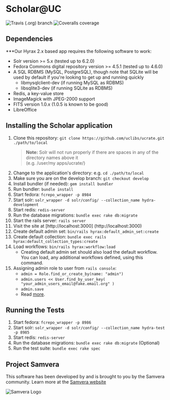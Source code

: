 # Scholar@UC
![Travis (.org) branch](https://img.shields.io/travis/uclibs/ucrate/develop.svg) ![Coveralls coverage](https://img.shields.io/coveralls/github/uclibs/ucrate/develop.svg)

## Dependencies

***Our Hyrax 2.x based app requires the following software to work:

* Solr version >= 5.x (tested up to 6.2.0)
* Fedora Commons digital repository version >= 4.5.1 (tested up to 4.6.0)
* A SQL RDBMS (MySQL, PostgreSQL), though note that SQLite will be used by default if you're looking to get up and running quickly
  * libmysqlclient-dev (if running MySQL as RDBMS)
  * libsqlite3-dev (if running SQLite as RDBMS)
* Redis, a key-value store
* ImageMagick with JPEG-2000 support
* FITS version 1.0.x (1.0.5 is known to be good)
* LibreOffice

## Installing the Scholar application

1. Clone this repository: `git clone https://github.com/uclibs/ucrate.git ./path/to/local`
    > **Note:** Solr will not run properly if there are spaces in any of the directory names above it <br />(e.g. /user/my apps/ucrate/)
1. Change to the application's directory: e.g. `cd ./path/to/local`  
1. Make sure you are on the develop branch: `git checkout develop`
1. Install bundler (if needed): `gem install bundler`
1. Run bundler: `bundle install`
1. Start fedora: ```fcrepo_wrapper -p 8984```
1. Start solr: ```solr_wrapper -d solr/config/ --collection_name hydra-development```
1. Start redis: ```redis-server```
1. Run the database migrations: `bundle exec rake db:migrate`
1. Start the rails server: `rails server`
1. Visit the site at [http://localhost:3000] (http://localhost:3000)
1. Create default admin set: ```bin/rails hyrax:default_admin_set:create```
1. Create default collection: ```bundle exec rails hyrax:default_collection_types:create```
1. Load workflows: ```bin/rails hyrax:workflow:load```
    * Creating default admin set should also load the default workflow. You can load, any additional workflows defined, using this command.
1. Assigning admin role to user from `rails console`:
    * ```admin = Role.find_or_create_by(name: "admin")```
    * ```admin.users << User.find_by_user_key( "your_admin_users_email@fake.email.org" )```
    * ```admin.save```
    * Read [more](https://github.com/samvera/hyrax/wiki/Making-Admin-Users-in-Hyrax).

## Running the Tests
1. Start fedora: ```fcrepo_wrapper -p 8986```
1. Start solr: ```solr_wrapper -d solr/config/ --collection_name hydra-test -p 8985```
1. Start redis: ```redis-server```
1. Run the database migrations: ```bundle exec rake db:migrate``` (Optional)
1. Run the test suite: ```bundle exec rake spec```

## Project Samvera
This software has been developed by and is brought to you by the Samvera community. Learn more at the
[Samvera website](http://projecthydra.org)

![Samvera Logo](https://wiki.duraspace.org/download/thumbnails/87459292/samvera-fall-font2-200w.png?version=1&modificationDate=1498550535816&api=v2)

